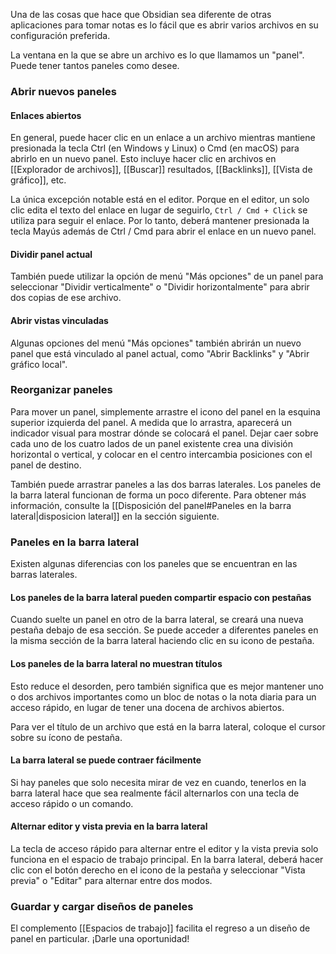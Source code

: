 Una de las cosas que hace que Obsidian sea diferente de otras aplicaciones para tomar notas es lo fácil que es abrir varios archivos en su configuración preferida.

La ventana en la que se abre un archivo es lo que llamamos un "panel". Puede tener tantos paneles como desee.

### Abrir nuevos paneles

#### Enlaces abiertos

En general, puede hacer clic en un enlace a un archivo mientras mantiene presionada la tecla Ctrl (en Windows y Linux) o Cmd (en macOS) para abrirlo en un nuevo panel. Esto incluye hacer clic en archivos en [[Explorador de archivos]], [[Buscar]] resultados, [[Backlinks]], [[Vista de gráfico]], etc.

La única excepción notable está en el editor. Porque en el editor, un solo clic edita el texto del enlace en lugar de seguirlo,  `Ctrl / Cmd + Click` se utiliza para seguir el enlace. Por lo tanto, deberá mantener presionada la tecla Mayús además de Ctrl / Cmd para abrir el enlace en un nuevo panel.

#### Dividir panel actual

También puede utilizar la opción de menú "Más opciones" de un panel para seleccionar "Dividir verticalmente" o "Dividir horizontalmente" para abrir dos copias de ese archivo.

#### Abrir vistas vinculadas

Algunas opciones del menú "Más opciones" también abrirán un nuevo panel que está vinculado al panel actual, como "Abrir Backlinks" y "Abrir gráfico local".

### Reorganizar paneles

Para mover un panel, simplemente arrastre el icono del panel en la esquina superior izquierda del panel. A medida que lo arrastra, aparecerá un indicador visual para mostrar dónde se colocará el panel. Dejar caer sobre cada uno de los cuatro lados de un panel existente crea una división horizontal o vertical, y colocar en el centro intercambia posiciones con el panel de destino.

También puede arrastrar paneles a las dos barras laterales. Los paneles de la barra lateral funcionan de forma un poco diferente. Para obtener más información, consulte la [[Disposición del panel#Paneles en la barra lateral|disposicion lateral]] en la sección siguiente.

### Paneles en la barra lateral

Existen algunas diferencias con los paneles que se encuentran en las barras laterales.

#### Los paneles de la barra lateral pueden compartir espacio con pestañas

Cuando suelte un panel en otro de la barra lateral, se creará una nueva pestaña debajo de esa sección. Se puede acceder a diferentes paneles en la misma sección de la barra lateral haciendo clic en su icono de pestaña.

#### Los paneles de la barra lateral no muestran títulos

Esto reduce el desorden, pero también significa que es mejor mantener uno o dos archivos importantes como un bloc de notas o la nota diaria para un acceso rápido, en lugar de tener una docena de archivos abiertos.

Para ver el título de un archivo que está en la barra lateral, coloque el cursor sobre su ícono de pestaña.

#### La barra lateral se puede contraer fácilmente

Si hay paneles que solo necesita mirar de vez en cuando, tenerlos en la barra lateral hace que sea realmente fácil alternarlos con una tecla de acceso rápido o un comando.

#### Alternar editor y vista previa en la barra lateral

La tecla de acceso rápido para alternar entre el editor y la vista previa solo funciona en el espacio de trabajo principal. En la barra lateral, deberá hacer clic con el botón derecho en el icono de la pestaña y seleccionar "Vista previa" o "Editar" para alternar entre dos modos.

### Guardar y cargar diseños de paneles

El complemento [[Espacios de trabajo]] facilita el regreso a un diseño de panel en particular. ¡Darle una oportunidad!
